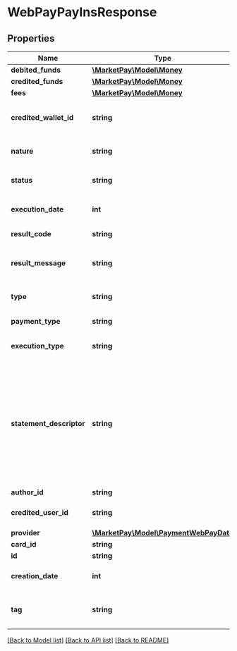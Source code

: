 # WebPayPayInsResponse

## Properties
Name | Type | Description | Notes
------------ | ------------- | ------------- | -------------
**debited_funds** | [**\MarketPay\Model\Money**](Money.md) |  | [optional] 
**credited_funds** | [**\MarketPay\Model\Money**](Money.md) |  | [optional] 
**fees** | [**\MarketPay\Model\Money**](Money.md) |  | [optional] 
**credited_wallet_id** | **string** | The ID of the wallet where money will be credited | [optional] 
**nature** | **string** | The nature of the transaction | [optional] 
**status** | **string** | The status of the transaction | [optional] 
**execution_date** | **int** | When the transaction happened | [optional] 
**result_code** | **string** | The result code | [optional] 
**result_message** | **string** | A verbal explanation of the ResultCode | [optional] 
**type** | **string** | The type of the transaction | [optional] 
**payment_type** | **string** | The type of payin | [optional] 
**execution_type** | **string** | The type of execution for the payin | [optional] 
**statement_descriptor** | **string** | A custom description to appear on the user&#39;s bank statement. It can be up to 10 characters long, and can only include alphanumeric characters or spaces | [optional] 
**author_id** | **string** | A user&#39;s ID | [optional] 
**credited_user_id** | **string** | The user ID who was credited | [optional] 
**provider** | [**\MarketPay\Model\PaymentWebPayData**](PaymentWebPayData.md) |  | [optional] 
**card_id** | **string** |  | [optional] 
**id** | **string** | The item&#39;s ID | [optional] 
**creation_date** | **int** | When the item was created | [optional] 
**tag** | **string** | Custom data that you can add to this item | [optional] 

[[Back to Model list]](../README.md#documentation-for-models) [[Back to API list]](../README.md#documentation-for-api-endpoints) [[Back to README]](../README.md)


